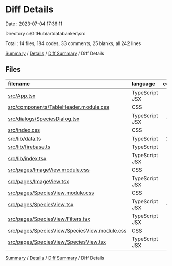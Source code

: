# Diff Details

Date : 2023-07-04 17:36:11

Directory c:\\GitHub\\artdatabanken\\src

Total : 14 files,  184 codes, 33 comments, 25 blanks, all 242 lines

[Summary](results.md) / [Details](details.md) / [Diff Summary](diff.md) / Diff Details

## Files
| filename | language | code | comment | blank | total |
| :--- | :--- | ---: | ---: | ---: | ---: |
| [src/App.tsx](/src/App.tsx) | TypeScript JSX | 0 | 0 | 1 | 1 |
| [src/components/TableHeader.module.css](/src/components/TableHeader.module.css) | CSS | 1 | 0 | 0 | 1 |
| [src/dialogs/SpeciesDialog.tsx](/src/dialogs/SpeciesDialog.tsx) | TypeScript JSX | -12 | 12 | 2 | 2 |
| [src/index.css](/src/index.css) | CSS | 0 | 8 | 0 | 8 |
| [src/lib/data.ts](/src/lib/data.ts) | TypeScript | 122 | 0 | 4 | 126 |
| [src/lib/firebase.ts](/src/lib/firebase.ts) | TypeScript | -3 | 11 | 2 | 10 |
| [src/lib/index.tsx](/src/lib/index.tsx) | TypeScript JSX | 10 | 1 | 4 | 15 |
| [src/pages/ImageView.module.css](/src/pages/ImageView.module.css) | CSS | 5 | 0 | 1 | 6 |
| [src/pages/ImageView.tsx](/src/pages/ImageView.tsx) | TypeScript JSX | 17 | 0 | 2 | 19 |
| [src/pages/SpeciesView.module.css](/src/pages/SpeciesView.module.css) | CSS | -4 | 0 | -1 | -5 |
| [src/pages/SpeciesView.tsx](/src/pages/SpeciesView.tsx) | TypeScript JSX | -97 | 0 | -17 | -114 |
| [src/pages/SpeciesView/Filters.tsx](/src/pages/SpeciesView/Filters.tsx) | TypeScript JSX | 73 | 1 | 18 | 92 |
| [src/pages/SpeciesView/SpeciesView.module.css](/src/pages/SpeciesView/SpeciesView.module.css) | CSS | 4 | 0 | 1 | 5 |
| [src/pages/SpeciesView/SpeciesView.tsx](/src/pages/SpeciesView/SpeciesView.tsx) | TypeScript JSX | 68 | 0 | 8 | 76 |

[Summary](results.md) / [Details](details.md) / [Diff Summary](diff.md) / Diff Details